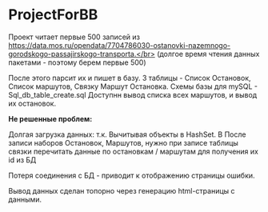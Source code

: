 # ProjectForBB

Проект читает первые 500 записей из </br>
https://data.mos.ru/opendata/7704786030-ostanovki-nazemnogo-gorodskogo-passajirskogo-transporta.</br>
(долгое время чтения данных пакетами - поэтому берем первые 500)

<p>
После этого парсит их и пишет в базу.
3 таблицы - Список Остановок, Список маршутов, Связку Маршут Остановка.
Схемы базы для mySQL - Sql_db_table_create.sql
Доступнн вывод списка всех маршутов, и вывод их остановок.
</p>

<p><b>Не решенные проблем:</b></p>
<p>
Долгая загрузка данных:
т.к. Вычитывая объекты в HashSet. B После записи наборов Остановок, Маршутов,
нужно при записе таблицы связки перечитать данные по остановкам / маршутам для получения их id  из БД

Потеря соединения с БД - приводит к отображению страницы ошибки.

Вывод данных сделан топорно через генерацию html-страницы с данными.
</p>

